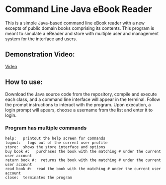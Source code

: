 # Command Line Java eBook Reader
This is a simple Java-based command line eBook reader with a new excepts of public domain books comprising its contents. This program is meant to simulate a eReader and store with multiple user and management system for the interface and users. 

## Demonstration Video:
[Video]() 

## How to use:
Download the Java source code from the repository, compile and execute each class, and a command line interface will appear in the terminal.
Follow the prompt instructions to interact with the program. Upon execution, a login prompt will apears, choose a username from the list and enter it to login.  

### Program has multiple commands
    help:   printout the help screen for commands
    logout:   logs out of the current user profile
    store:  shows the store interface and options
    buy book #:   purchases the book with the matching # under the current user account
    return book #:  returns the book with the matching # under the current user account
    read book #:  read the book with the matching # under the current user account
    close:  terminates the program
